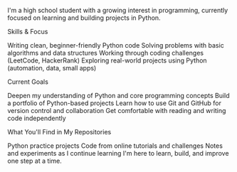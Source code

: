 I'm a high school student with a growing interest in programming, currently focused on learning and building projects in Python.

Skills & Focus

Writing clean, beginner-friendly Python code
Solving problems with basic algorithms and data structures
Working through coding challenges (LeetCode, HackerRank)
Exploring real-world projects using Python (automation, data, small apps)

Current Goals

Deepen my understanding of Python and core programming concepts
Build a portfolio of Python-based projects
Learn how to use Git and GitHub for version control and collaboration
Get comfortable with reading and writing code independently

 What You'll Find in My Repositories

Python practice projects
Code from online tutorials and challenges
Notes and experiments as I continue learning
I'm here to learn, build, and improve one step at a time.
